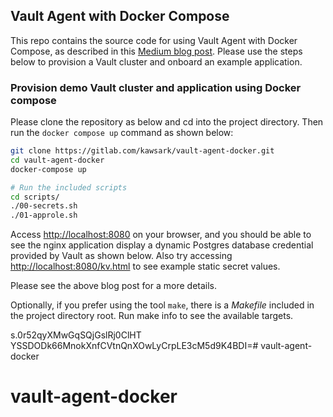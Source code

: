 ## Vault Agent with Docker Compose

This repo contains the source code for using Vault Agent with Docker Compose, as described in this [Medium blog post](https://medium.com/geekculture/using-vault-agent-with-docker-compose-f410d033026f?sk=abeeaf5f328c5d27d871e7b14024c59b). Please use the steps below to provision a Vault cluster and onboard an example application.

### Provision demo Vault cluster and application using Docker compose
Please clone the repository as below and cd into the project directory. Then run the `docker compose up` command as shown below:
```bash
git clone https://gitlab.com/kawsark/vault-agent-docker.git
cd vault-agent-docker
docker-compose up

# Run the included scripts
cd scripts/
./00-secrets.sh
./01-approle.sh
```

Access [http://localhost:8080](http://localhost:8080) on your browser, and you should be able to see the nginx application display a dynamic Postgres database credential provided by Vault as shown below. Also try accessing [http://localhost:8080/kv.html](http://localhost:8080/kv.html) to see example static secret values.

Please see the above blog post for a more details.

Optionally, if you prefer using the tool `make`, there is a *Makefile* included in the project directory root. Run make info to see the available targets.

s.0r52qyXMwGqSQjGslRj0ClHT
YSSDODk66MnokXnfCVtnQnXOwLyCrpLE3cM5d9K4BDI=# vault-agent-docker
# vault-agent-docker
